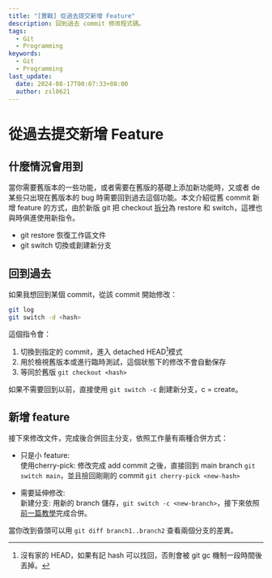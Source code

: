 ```yaml
---
title: "[實戰] 從過去提交新增 Feature"
description: 回到過去 commit 修改程式碼。
tags:
  - Git
  - Programming
keywords:
  - Git
  - Programming
last_update:
  date: 2024-08-17T00:07:33+08:00
  author: zsl0621
---
```


# 從過去提交新增 Feature
## 什麼情況會用到
當你需要舊版本的一些功能，或者需要在舊版的基礎上添加新功能時，又或者 de 某些只出現在舊版本的 bug 時需要回到過去這個功能。本文介紹從舊 commit 新增 feature 的方式，由於新版 git 把 checkout [拆分](https://dwye.dev/post/git-checkout-switch-restore/)為 restore 和 switch，這裡也與時俱進使用新指令。

- git restore 恢復工作區文件
- git switch 切換或創建新分支

## 回到過去
如果我想回到某個 commit，從該 commit 開始修改：

```sh
git log
git switch -d <hash>
```

這個指令會：
1. 切換到指定的 commit，進入 detached HEAD[^1]模式
2. 用於檢視舊版本或進行臨時測試，這個狀態下的修改不會自動保存
4. 等同於舊版 `git checkout <hash>`

如果不需要回到以前，直接使用 `git switch -c` 創建新分支，c = create。

[^1]: 沒有家的 HEAD，如果有記 hash 可以找回，否則會被 git gc 機制一段時間後丟掉。

## 新增 feature
接下來修改文件，完成後合併回主分支，依照工作量有兩種合併方式：

- 只是小 feature:  
使用cherry-pick: 修改完成 add commit 之後，直接回到 main branch `git switch main`，並且撿回剛剛的 commit `git cherry-pick <new-hash>`

- 需要延伸修改:  
新建分支: 用新的 branch 儲存，`git switch -c <new-branch>`，接下來依照[前一篇教學](/docs/git/remote-best-practice)完成合併。

當你改到昏頭可以用 `git diff branch1..branch2` 查看兩個分支的差異。
